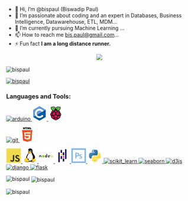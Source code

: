 - 👋 Hi, I’m @bispaul (Biswadip Paul)
- 👀 I’m  passionate about coding and an expert in Databases, Business Intelligence, Datawarehouse, ETL, MDM...
- 🌱 I’m currently pursuing Machine Learning ...
- 📫 How to reach me bis.paul@gmail.com...
- ⚡ Fun fact **I am a long distance runner.**

<div align="center"><img src="https://user-images.githubusercontent.com/75653580/171157560-475a67d1-0f63-40c4-a7cc-161c865bb95a.jpg" height=350></div>
<p align="left"> <img src="https://komarev.com/ghpvc/?username=bis.paul&label=Profile%20views&color=0e75b6&style=flat" alt="bispaul" /> </p>
<p align="left"> <a href="https://github.com/ryo-ma/github-profile-trophy"><img src="https://github-profile-trophy.vercel.app/?username=bispaul" alt="bispaul" /></a> </p>

<h3 align="left">Languages and Tools:</h3>
<p align="left"> 
<a href="https://www.arduino.cc/" target="_blank" rel="noreferrer"> <img src="https://cdn.worldvectorlogo.com/logos/arduino-1.svg" alt="arduino" width="40" height="40"/> </a> 
<a href="https://www.cprogramming.com/" target="_blank" rel="noreferrer"> <img src="https://raw.githubusercontent.com/devicons/devicon/master/icons/c/c-original.svg" alt="c" width="40" height="40"/> </a> 
<a href="https://www.raspberrypi.org/" target="_blank" rel="noreferrer"> <img src="https://raw.githubusercontent.com/devicons/devicon/master/icons/raspberrypi/raspberrypi-original.svg" alt="raspberrypi" width="40" height="40"/> </a>

<a href="https://git-scm.com/" target="_blank" rel="noreferrer"> <img src="https://www.vectorlogo.zone/logos/git-scm/git-scm-icon.svg" alt="git" width="40" height="40"/> </a>
<a href="https://www.w3.org/html/" target="_blank" rel="noreferrer"> <img src="https://raw.githubusercontent.com/devicons/devicon/master/icons/html5/html5-original-wordmark.svg" alt="html5" width="40" height="40"/> </a>

<a href="https://developer.mozilla.org/en-US/docs/Web/JavaScript" target="_blank" rel="noreferrer"> <img src="https://raw.githubusercontent.com/devicons/devicon/master/icons/javascript/javascript-original.svg" alt="javascript" width="40" height="40"/> </a>
<a href="https://www.linux.org/" target="_blank" rel="noreferrer"> <img src="https://raw.githubusercontent.com/devicons/devicon/master/icons/linux/linux-original.svg" alt="linux" width="40" height="40"/> </a>
<a href="https://nodejs.org" target="_blank" rel="noreferrer"> <img src="https://raw.githubusercontent.com/devicons/devicon/master/icons/nodejs/nodejs-original-wordmark.svg" alt="nodejs" width="40" height="40"/> </a>
<a href="https://pandas.pydata.org/" target="_blank" rel="noreferrer"> <img src="https://raw.githubusercontent.com/devicons/devicon/2ae2a900d2f041da66e950e4d48052658d850630/icons/pandas/pandas-original.svg" alt="pandas" width="40" height="40"/> </a> 
<a href="https://www.photoshop.com/en" target="_blank" rel="noreferrer"> <img src="https://raw.githubusercontent.com/devicons/devicon/master/icons/photoshop/photoshop-line.svg" alt="photoshop" width="40" height="40"/> </a>
<a href="https://www.python.org" target="_blank" rel="noreferrer"> <img src="https://raw.githubusercontent.com/devicons/devicon/master/icons/python/python-original.svg" alt="python" width="40" height="40"/> </a> <a href="https://scikit-learn.org/" target="_blank" rel="noreferrer"> <img src="https://upload.wikimedia.org/wikipedia/commons/0/05/Scikit_learn_logo_small.svg" alt="scikit_learn" width="40" height="40"/> </a>
<a href="https://seaborn.pydata.org/" target="_blank" rel="noreferrer"> <img src="https://seaborn.pydata.org/_images/logo-mark-lightbg.svg" alt="seaborn" width="40" height="40"/> </a> 
<a href="https://d3js.org/" target="_blank" rel="noreferrer"> <img src="https://github.com/devicons/devicon/tree/master/icons/d3js/d3js-original.svg" alt="d3js" width="40" height="40"/> </a> 
<a href="https://www.djangoproject.com/" target="_blank" rel="noreferrer"> <img src="https://github.com/devicons/devicon/tree/master/icons/django/django-plain-wordmark.svg" alt="django" width="40" height="40"/> </a>
<a href="https://flask.palletsprojects.com/en/2.1.x/" target="_blank" rel="noreferrer"> <img src="https://github.com/devicons/devicon/tree/master/icons/flask/flask-original-wordmark.svg" alt="flask" width="40" height="40"/> </a>  
</p>

<p><img align="left" src="https://github-readme-stats.vercel.app/api/top-langs?username=bispaul&show_icons=true&locale=en&layout=compact" alt="bispaul" /></p>

<p>&nbsp;<img align="center" src="https://github-readme-stats.vercel.app/api?username=bispaul&show_icons=true&locale=en" alt="bispaul" /></p>

<p><img align="center" src="https://github-readme-streak-stats.herokuapp.com/?user=bispaul&" alt="bispaul" /></p>

<!---
bispaul/bispaul is a ✨ special ✨ repository because its `README.md` (this file) appears on your GitHub profile.
You can click the Preview link to take a look at your changes.
--->